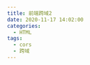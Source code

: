 ```yaml
---
title: 前端跨域2
date: 2020-11-17 14:02:00
categories:
  - HTML
tags:
  - cors
  - 跨域
---
```


<demo-1></demo-1>
